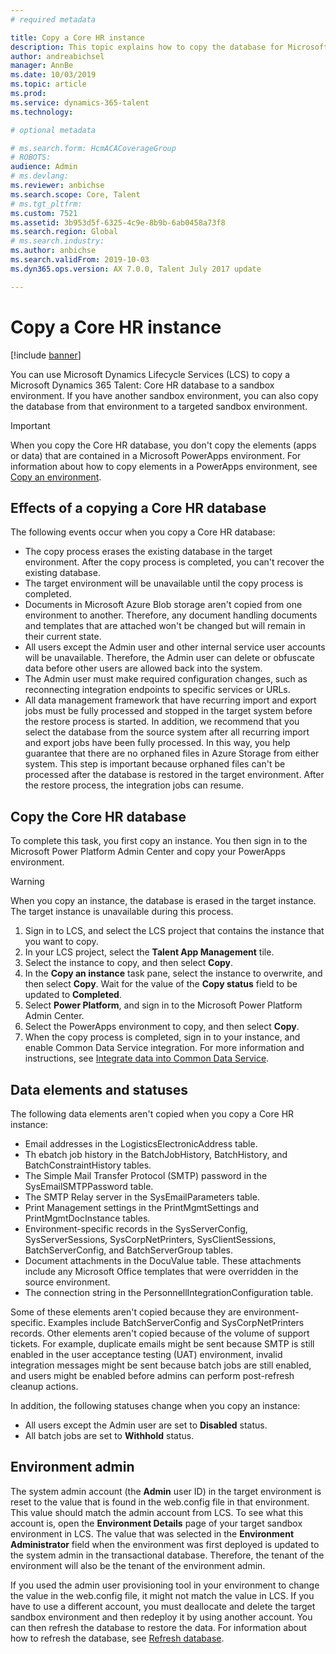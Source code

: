 ```yaml
---
# required metadata

title: Copy a Core HR instance
description: This topic explains how to copy the database for Microsoft Dynamics 365 Talent - Core HR to a sandbox environment.
author: andreabichsel
manager: AnnBe
ms.date: 10/03/2019
ms.topic: article
ms.prod: 
ms.service: dynamics-365-talent
ms.technology: 

# optional metadata

# ms.search.form: HcmACACoverageGroup
# ROBOTS: 
audience: Admin
# ms.devlang: 
ms.reviewer: anbichse
ms.search.scope: Core, Talent
# ms.tgt_pltfrm: 
ms.custom: 7521
ms.assetid: 3b953d5f-6325-4c9e-8b9b-6ab0458a73f8
ms.search.region: Global
# ms.search.industry: 
ms.author: anbichse
ms.search.validFrom: 2019-10-03
ms.dyn365.ops.version: AX 7.0.0, Talent July 2017 update

---
```

# Copy a Core HR instance

[!include [banner](../includes/banner.md)]

You can use Microsoft Dynamics Lifecycle Services (LCS) to copy a Microsoft Dynamics 365 Talent: Core HR database to a sandbox environment. If you have another sandbox environment, you can also copy the database from that environment to a targeted sandbox environment.

> [!IMPORTANT]
> When you copy the Core HR database, you don't copy the elements (apps or data) that are contained in a Microsoft PowerApps environment. For information about how to copy elements in a PowerApps environment, see [Copy an environment](https://docs.microsoft.com/power-platform/admin/copy-environment).

## Effects of a copying a Core HR database

The following events occur when you copy a Core HR database:

- The copy process erases the existing database in the target environment. After the copy process is completed, you can't recover the existing database.
- The target environment will be unavailable until the copy process is completed.
- Documents in Microsoft Azure Blob storage aren't copied from one environment to another. Therefore, any document handling documents and templates that are attached won't be changed but will remain in their current state.
- All users except the Admin user and other internal service user accounts will be unavailable. Therefore, the Admin user can delete or obfuscate data before other users are allowed back into the system.
- The Admin user must make required configuration changes, such as reconnecting integration endpoints to specific services or URLs.
- All data management framework that have recurring import and export jobs must be fully processed and stopped in the target system before the restore process is started. In addition, we recommend that you select the database from the source system after all recurring import and export jobs have been fully processed. In this way, you help guarantee that there are no orphaned files in Azure Storage from either system. This step is important because orphaned files can't be processed after the database is restored in the target environment. After the restore process, the integration jobs can resume.

## Copy the Core HR database

To complete this task, you first copy an instance. You then sign in to the Microsoft Power Platform Admin Center and copy your PowerApps environment.

> [!WARNING]
> When you copy an instance, the database is erased in the target instance. The target instance is unavailable during this process.

1. Sign in to LCS, and select the LCS project that contains the instance that you want to copy.
2. In your LCS project, select the **Talent App Management** tile.
3. Select the instance to copy, and then select **Copy**.
4. In the **Copy an instance** task pane, select the instance to overwrite, and then select **Copy**. Wait for the value of the **Copy status** field to be updated to **Completed**.
5. Select **Power Platform**, and sign in to the Microsoft Power Platform Admin Center.
6. Select the PowerApps environment to copy, and then select **Copy**.
7. When the copy process is completed, sign in to your instance, and enable Common Data Service integration. For more information and instructions, see [Integrate data into Common Data Service](https://docs.microsoft.com/power-platform/admin/data-integrator).

## Data elements and statuses

The following data elements aren't copied when you copy a Core HR instance:

- Email addresses in the LogisticsElectronicAddress table.
- Th ebatch job history in the BatchJobHistory, BatchHistory, and BatchConstraintHistory tables.
- The Simple Mail Transfer Protocol (SMTP) password in the SysEmailSMTPPassword table.
- The SMTP Relay server in the SysEmailParameters table.
- Print Management settings in the PrintMgmtSettings and PrintMgmtDocInstance tables.
- Environment-specific records in the SysServerConfig, SysServerSessions, SysCorpNetPrinters, SysClientSessions, BatchServerConfig, and BatchServerGroup tables.
- Document attachments in the DocuValue table. These attachments include any Microsoft Office templates that were overridden in the source environment.
- The connection string in the PersonnellIntegrationConfiguration table.

Some of these elements aren't copied because they are environment-specific. Examples include BatchServerConfig and SysCorpNetPrinters records. Other elements aren't copied because of the volume of support tickets. For example, duplicate emails might be sent because SMTP is still enabled in the user acceptance testing (UAT) environment, invalid integration messages might be sent because batch jobs are still enabled, and users might be enabled before admins can perform post-refresh cleanup actions.

In addition, the following statuses change when you copy an instance:

- All users except the Admin user are set to **Disabled** status.
- All batch jobs are set to **Withhold** status.

## Environment admin

The system admin account (the **Admin** user ID) in the target environment is reset to the value that is found in the web.config file in that environment. This value should match the admin account from LCS. To see what this account is, open the **Environment Details** page of your target sandbox environment in LCS. The value that was selected in the **Environment Administrator** field when the environment was first deployed is updated to the system admin in the transactional database. Therefore, the tenant of the environment will also be the tenant of the environment admin.

If you used the admin user provisioning tool in your environment to change the value in the web.config file, it might not match the value in LCS. If you have to use a different account, you must deallocate and delete the target sandbox environment and then redeploy it by using another account. You can then refresh the database to restore the data. For information about how to refresh the database, see [Refresh database](https://docs.microsoft.com/dynamics365/fin-ops-core/dev-itpro/database/database-refresh).
